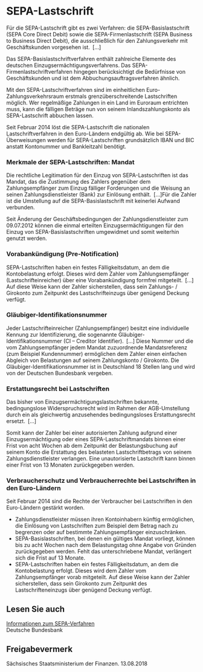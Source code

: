 # SEPA-Lastschrift

Für die SEPA-Lastschrift gibt es zwei Verfahren: die SEPA-Basislastschrift (SEPA Core Direct Debit) sowie die SEPA-Firmenlastschrift (SEPA Business to Business Direct Debit), die ausschließlich für den Zahlungsverkehr mit Geschäftskunden vorgesehen ist. [...]

Das SEPA-Basislastschriftverfahren enthält zahlreiche Elemente des deutschen Einzugsermächtigungsverfahrens. Das SEPA-Firmenlastschriftverfahren hingegen berücksichtigt die Bedürfnisse von Geschäftskunden und ist dem Abbuchungsauftragsverfahren ähnlich.

Mit den SEPA-Lastschriftverfahren sind im einheitlichen Euro-Zahlungsverkehrsraum erstmals grenzüberschreitende Lastschriften möglich. Wer regelmäßige Zahlungen in ein Land im Euroraum entrichten muss, kann die fälligen Beträge nun von seinem Inlandszahlungskonto als SEPA-Lastschrift abbuchen lassen.

Seit Februar 2014 löst die SEPA-Lastschrift die nationalen Lastschriftverfahren in den Euro-Ländern endgültig ab. Wie bei SEPA-Überweisungen werden für SEPA-Lastschriften grundsätzlich IBAN und BIC anstatt Kontonummer und Bankleitzahl benötigt.

### Merkmale der SEPA-Lastschriften: Mandat

Die rechtliche Legitimation für den Einzug von SEPA-Lastschriften ist das Mandat, das die Zustimmung des Zahlers gegenüber dem Zahlungsempfänger zum Einzug fälliger Forderungen und die Weisung an seinen Zahlungsdienstleister (Bank) zur Einlösung enthält. [...]Für die Zahler ist die Umstellung auf die SEPA-Basislastschrift mit keinerlei Aufwand verbunden.

Seit Änderung der Geschäftsbedingungen der Zahlungsdienstleister zum 09.07.2012 können die einmal erteilten Einzugsermächtigungen für den Einzug von SEPA-Basislastschriften umgewidmet und somit weiterhin genutzt werden.

### Vorabankündigung (Pre-Notification)

SEPA-Lastschriften haben ein festes Fälligkeitsdatum, an dem die Kontobelastung erfolgt. Dieses wird dem Zahler vom Zahlungsempfänger (Lastschrifteinreicher) über eine Vorabankündigung formfrei mitgeteilt. [...] Auf diese Weise kann der Zahler sicherstellen, dass sein Zahlungs- / Girokonto zum Zeitpunkt des Lastschrifteinzugs über genügend Deckung verfügt.

### Gläubiger-Identifikationsnummer

Jeder Lastschrifteinreicher (Zahlungsempfänger) besitzt eine individuelle Kennung zur Identifizierung, die sogenannte Gläubiger-Identifikationsnummer (CI – Creditor Identifier). [...] Diese Nummer und die vom Zahlungsempfänger jedem Mandat zuzuordnende Mandatsreferenz (zum Beispiel Kundennummer) ermöglichen dem Zahler einen einfachen Abgleich von Belastungen auf seinem Zahlungskonto / Girokonto. Die Gläubiger-Identifikationsnummer ist in Deutschland 18 Stellen lang und wird von der Deutschen Bundesbank vergeben.

### Erstattungsrecht bei Lastschriften

Das bisher von Einzugsermächtigungslastschriften bekannte, bedingungslose Widerspruchsrecht wird im Rahmen der AGB-Umstellung durch ein als gleichwertig anzusehendes bedingungsloses Erstattungsrecht ersetzt. [...]

Somit kann der Zahler bei einer autorisierten Zahlung aufgrund einer Einzugsermächtigung oder eines SEPA-Lastschriftmandats binnen einer Frist von acht Wochen ab dem Zeitpunkt der Belastungsbuchung auf seinem Konto die Erstattung des belasteten Lastschriftbetrags von seinem Zahlungsdienstleister verlangen. Eine unautorisierte Lastschrift kann binnen einer Frist von 13 Monaten zurückgegeben werden.

### Verbraucherschutz und Verbraucherrechte bei Lastschriften in den Euro-Ländern

Seit Februar 2014 sind die Rechte der Verbraucher bei Lastschriften in den Euro-Ländern gestärkt worden.

* Zahlungsdienstleister müssen ihren Kontoinhabern künftig ermöglichen, die Einlösung von Lastschriften zum Beispiel dem Betrag nach zu begrenzen oder auf bestimmte Zahlungsempfänger einzuschränken.
* SEPA-Basislastschriften, bei denen ein gültiges Mandat vorliegt, können bis zu acht Wochen nach dem Belastungstag ohne Angabe von Gründen zurückgegeben werden. Fehlt das unterschriebene Mandat, verlängert sich die Frist auf 13 Monate.
* SEPA-Lastschriften haben ein festes Fälligkeitsdatum, an dem die Kontobelastung erfolgt. Dieses wird dem Zahler vom Zahlungsempfänger vorab mitgeteilt. Auf diese Weise kann der Zahler sicherstellen, dass sein Girokonto zum Zeitpunkt des Lastschrifteneinzugs über genügend Deckung verfügt.

## Lesen Sie auch

[Informationen zum SEPA-Verfahren](http://www.sepadeutschland.de)   
Deutsche Bundesbank

## Freigabevermerk

Sächsisches Staatsministerium der Finanzen. 13.08.2018
